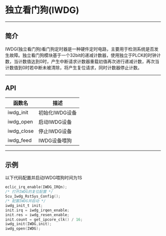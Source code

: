 # 独立看门狗(IWDG)

***

## 简介

IWDG(独立看门狗)看门狗定时器是一种硬件定时电路，主要用于检测系统是否发生故障。独立看门狗模块基于一个32bit的递减计数器，使用独立于PLCK的时钟计数，当计数值达到0时，产生中断请求计数器重载初值再次进行递减计数，再次当计数值到0时若中断未被清除，将产生复位请求，同时计数器停止计数。

***

## API

<center>

| 函数名     | 描述           |
| ---------- | -------------- |
| iwdg_init  | 初始化IWDG设备 |
| iwdg_open  | 启动IWDG设备   |
| iwdg_close | 停止IWDG设备   |
| iwdg_feed  | IWDG设备喂狗   |

</center>

***

## 示例

以下代码配置并启动IWDG喂狗时间为1S

```c
eclic_irq_enable(IWDG_IRQn);
/* 打开IWDG的复位配置 */
Scu_Iwdg_RstSys_Config();
/* 配置IWDG并启动 */
iwdg_init_t init;
init.irq = iwdg_irqen_enable;
init.res = iwdg_resen_enable;
init.count = get_ipcore_clk() / 16;
iwdg_init(IWDG,init);
iwdg_open(IWDG);
```
